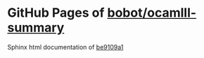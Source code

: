 GitHub Pages of [bobot/ocamlll-summary](https://github.com/bobot/ocamlll-summary.git)
===
Sphinx html documentation of [be9109a1](https://github.com/bobot/ocamlll-summary/tree/be9109a1718135ca3695cb8f9a7530859210901c)
